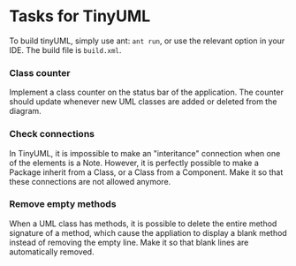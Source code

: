 # Tasks for TinyUML

To build tinyUML, simply use ant: `ant run`, or use the relevant option in your IDE. The build file is `build.xml`. 

### Class counter

Implement a class counter on the status bar of the application. The counter should update whenever new UML classes are added or deleted from the diagram.

### Check connections

In TinyUML, it is impossible to make an "interitance" connection when one of the elements is a Note. However, it is perfectly possible to make a Package inherit from a Class, or a Class from a Component. Make it so that these connections are not allowed anymore.

### Remove empty methods

When a UML class has methods, it is possible to delete the entire method signature of a method, which cause the appliation to display a blank method instead of removing the empty line. Make it so that blank lines are automatically removed.

